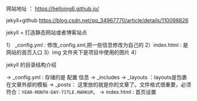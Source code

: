 网站地址 ：
https://helloing6.github.io/

jekyll+github
https://blog.csdn.net/qq_34967770/article/details/110098826


jekyll = 打造静态网站或者博客站点


1） _config.yml : 修改_config.xml,把一些信息修改为自己的
2）index.html : 是网站的首页入口
3）img 文件夹下是项目中使用的图片
4）



jekyll 的目录结构介绍

-> _config.yml  : 存储的是 配置 信息
-> _includes
-> _layouts ：layouts是包裹在文章外部的模板
-> _posts：  这里放的就是你的文章了。文件格式很重要，必须符合：`YEAR-MONTH-DAY-TITLE.MARKUP`。
-> index.html : 首页设置